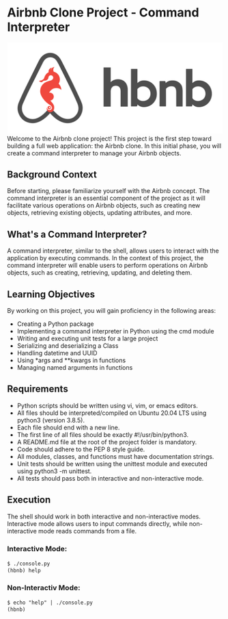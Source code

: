 # Airbnb Clone Project - Command Interpreter

![hbnb photo](./images/hbnb.png)
Welcome to the Airbnb clone project! This project is the first step toward building a full web application: the Airbnb clone. In this initial phase, you will create a command interpreter to manage your Airbnb objects.

## Background Context

Before starting, please familiarize yourself with the Airbnb concept. The command interpreter is an essential component of the project as it will facilitate various operations on Airbnb objects, such as creating new objects, retrieving existing objects, updating attributes, and more.

## What's a Command Interpreter?

A command interpreter, similar to the shell, allows users to interact with the application by executing commands. In the context of this project, the command interpreter will enable users to perform operations on Airbnb objects, such as creating, retrieving, updating, and deleting them.

## Learning Objectives

By working on this project, you will gain proficiency in the following areas:

- Creating a Python package
- Implementing a command interpreter in Python using the cmd module
- Writing and executing unit tests for a large project
- Serializing and deserializing a Class
- Handling datetime and UUID
- Using \*args and \*\*kwargs in functions
- Managing named arguments in functions

## Requirements

- Python scripts should be written using vi, vim, or emacs editors.
- All files should be interpreted/compiled on Ubuntu 20.04 LTS using python3 (version 3.8.5).
- Each file should end with a new line.
- The first line of all files should be exactly #!/usr/bin/python3.
- A README.md file at the root of the project folder is mandatory.
- Code should adhere to the PEP 8 style guide.
- All modules, classes, and functions must have documentation strings.
- Unit tests should be written using the unittest module and executed using python3 -m unittest.
- All tests should pass both in interactive and non-interactive mode.

## Execution

The shell should work in both interactive and non-interactive modes. Interactive mode allows users to input commands directly, while non-interactive mode reads commands from a file.

### Interactive Mode:

```
$ ./console.py
(hbnb) help
```

### Non-Interactiv Mode:

```
$ echo "help" | ./console.py
(hbnb)
```
